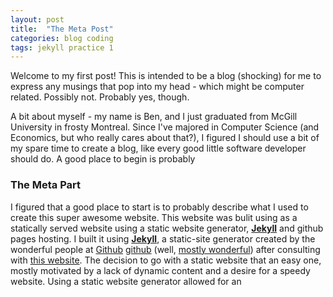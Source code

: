 ```yaml
---
layout: post
title:  "The Meta Post"
categories: blog coding
tags: jekyll practice 1
---
```

Welcome to my first post! This is intended to be a blog (shocking) for me to express any musings that pop into my head - which might be computer related. Possibly not. Probably yes, though.

A bit about myself - my name is Ben, and I just graduated from McGill University in frosty Montreal. Since I've majored in Computer Science (and Economics, but who really cares about that?), I figured I should use a bit of my spare time to create a blog, like every good little software developer should do. A good place to begin is probably 

### The Meta Part
I figured that a good place to start is to probably describe what I used to create this super awesome website. This website was bulit using as a statically served website using a static website generator, **[Jekyll][jekyll]** and github pages hosting. I built it using **[Jekyll][jekyll]**, a static-site generator created by the wonderful people at [Github] [github] (well, [mostly wonderful][github_trouble]) after consulting with [this website][top_static_gen]. The decision to go with a static website that an easy one, mostly motivated by a lack of dynamic content and a desire for a speedy website. Using a static website generator allowed for an 

[jekyll]:    http://jekyllrb.com
[github]:    http://github.com
[github_trouble]:    http://techcrunch.com/2014/03/15/julie-ann-horvath-describes-sexism-and-intimidation-behind-her-github-exit/
[top_static_gen]:     http://www.staticgen.com/